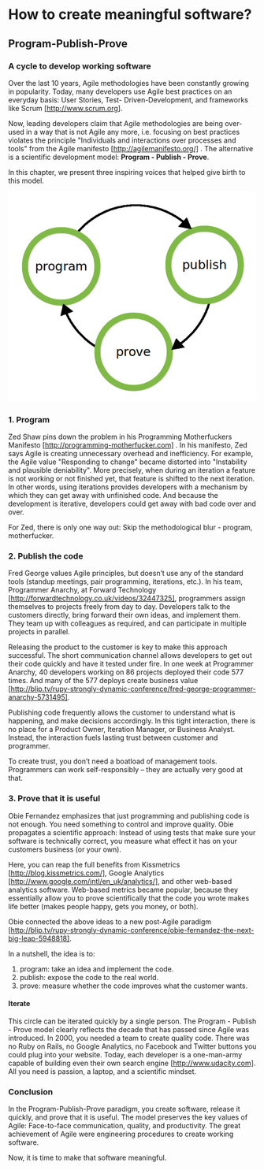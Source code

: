 # How to create meaningful software?

## Program-Publish-Prove
### A cycle to develop working software

Over the last 10 years, Agile methodologies have been constantly growing in popularity. Today, many developers use Agile best practices on an everyday basis: User Stories, Test- Driven-Development, and frameworks like Scrum [http://www.scrum.org].

Now, leading developers claim that Agile methodologies are being over-used in a way that is not Agile any more, i.e. focusing on best practices violates the principle "Individuals and interactions over processes and tools" from the Agile manifesto [http://agilemanifesto.org/]
. The alternative is a scientific development model: **Program - Publish - Prove**.

In this chapter, we present three inspiring voices that helped give birth to this model.

![Program Publish Prove Cycle](program_publish_prove.png)

### 1. Program

Zed Shaw pins down the problem in his Programming Motherfuckers Manifesto [http://programming-motherfucker.com]
. In his manifesto, Zed says Agile is creating unnecessary overhead and inefficiency. For example, the Agile value "Responding to change" became distorted into "Instability and plausible deniability". More precisely, when during an iteration a feature is not working or not finished yet, that feature is shifted to the next iteration. In other words, using iterations provides developers with a mechanism by which they can get away with unfinished code. And because the development is iterative, developers could get away with bad code over and over.

For Zed, there is only one way out: Skip the methodological blur - program, motherfucker.

### 2. Publish the code

Fred George values Agile principles, but doesn’t use any of the standard tools (standup meetings, pair programming, iterations, etc.). In his team, Programmer Anarchy, at Forward Technology [http://forwardtechnology.co.uk/videos/32447325], programmers assign themselves to projects freely from day to day. Developers talk to the customers directly, bring forward their own ideas, and implement them. They team up with colleagues as required, and can participate in multiple projects in parallel.

Releasing the product to the customer is key to make this approach successful. The short communication channel allows developers to get out their code quickly and have it tested under fire. In one week at Programmer Anarchy, 40 developers working on 86 projects deployed their code 577 times. And many of the 577 deploys create business value [http://blip.tv/rupy-strongly-dynamic-conference/fred-george-programmer-anarchy-5731495].

Publishing code frequently allows the customer to understand what is happening, and make decisions accordingly. In this tight interaction, there is no place for a Product Owner, Iteration Manager, or Business Analyst. Instead, the interaction fuels lasting trust between customer and programmer.

To create trust, you don’t need a boatload of management tools. Programmers can work self-responsibly – they are actually very good at that.

### 3. Prove that it is useful

Obie Fernandez emphasizes that just programming and publishing code is not enough. You need something to control and improve quality. Obie propagates a scientific approach: Instead of using tests that make sure your software is technically correct, you measure what effect it has on your customers business (or your own).

Here, you can reap the full benefits from Kissmetrics [http://blog.kissmetrics.com/], Google Analytics [http://www.google.com/intl/en_uk/analytics/], and other web-based analytics software. Web-based metrics became popular, because they essentially allow you to prove scientifically that the code you wrote makes life better (makes people happy, gets you money, or both).

Obie connected the above ideas to a new post-Agile paradigm [http://blip.tv/rupy-strongly-dynamic-conference/obie-fernandez-the-next-big-leap-5948818].

In a nutshell, the idea is to:
1. program: take an idea and implement the code.
2. publish: expose the code to the real world.
3. prove: measure whether the code improves what the customer wants.

#### Iterate

This circle can be iterated quickly by a single person. The Program - Publish - Prove model clearly reflects the decade that has passed since Agile was introduced. In 2000, you needed a team to create quality code. There was no Ruby on Rails, no Google Analytics, no Facebook and Twitter buttons you could plug into your website. Today, each developer is a one-man-army capable of building even their own search engine [http://www.udacity.com]. All you need is passion, a laptop, and a scientific mindset.

### Conclusion

In the Program-Publish-Prove paradigm, you create software, release it quickly, and prove that it is useful. The model preserves the key values of Agile: Face-to-face communication, quality, and productivity. The great achievement of Agile were engineering procedures to create working software.

Now, it is time to make that software meaningful.
